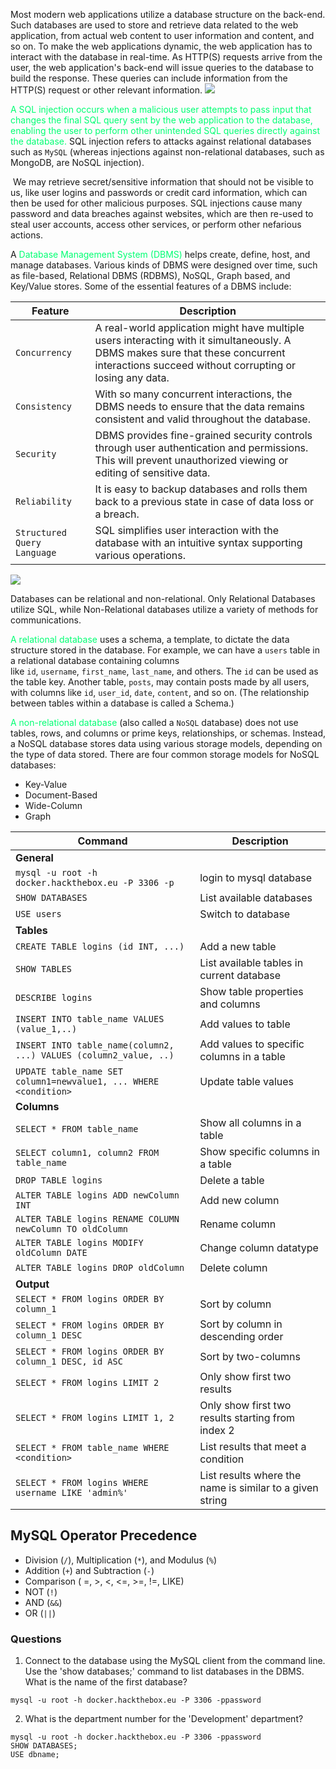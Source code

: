 Most modern web applications utilize a database structure on the back-end. Such databases are used to store and retrieve data related to the web application, from actual web content to user information and content, and so on. To make the web applications dynamic, the web application has to interact with the database in real-time. As HTTP(S) requests arrive from the user, the web application's back-end will issue queries to the database to build the response. These queries can include information from the HTTP(S) request or other relevant information.
![](https://i.imgur.com/DHnh6zn.png)

<span style="color:#00ff73">A SQL injection occurs when a malicious user attempts to pass input that changes the final SQL query sent by the web application to the database, enabling the user to perform other unintended SQL queries directly against the database.</span>
SQL injection refers to attacks against relational databases such as `MySQL` (whereas injections against non-relational databases, such as MongoDB, are NoSQL injection).

 We may retrieve secret/sensitive information that should not be visible to us, like user logins and passwords or credit card information, which can then be used for other malicious purposes. SQL injections cause many password and data breaches against websites, which are then re-used to steal user accounts, access other services, or perform other nefarious actions.

A <span style="color:#00ff73">Database Management System (DBMS)</span> helps create, define, host, and manage databases. Various kinds of DBMS were designed over time, such as file-based, Relational DBMS (RDBMS), NoSQL, Graph based, and Key/Value stores.
Some of the essential features of a DBMS include:

|**Feature**|**Description**|
|---|---|
|`Concurrency`|A real-world application might have multiple users interacting with it simultaneously. A DBMS makes sure that these concurrent interactions succeed without corrupting or losing any data.|
|`Consistency`|With so many concurrent interactions, the DBMS needs to ensure that the data remains consistent and valid throughout the database.|
|`Security`|DBMS provides fine-grained security controls through user authentication and permissions. This will prevent unauthorized viewing or editing of sensitive data.|
|`Reliability`|It is easy to backup databases and rolls them back to a previous state in case of data loss or a breach.|
|`Structured Query Language`|SQL simplifies user interaction with the database with an intuitive syntax supporting various operations.|
![](https://i.imgur.com/ErjTURj.png)

Databases can be relational and non-relational. Only Relational Databases utilize SQL, while Non-Relational databases utilize a variety of methods for communications.

<span style="color:#00ff73">A relational database</span> uses a schema, a template, to dictate the data structure stored in the database.
For example, we can have a `users` table in a relational database containing columns like `id`, `username`, `first_name`, `last_name`, and others. The `id` can be used as the table key. Another table, `posts`, may contain posts made by all users, with columns like `id`, `user_id`, `date`, `content`, and so on.
(The relationship between tables within a database is called a Schema.)

<span style="color:#00ff73">A non-relational database</span> (also called a `NoSQL` database) does not use tables, rows, and columns or prime keys, relationships, or schemas. Instead, a NoSQL database stores data using various storage models, depending on the type of data stored.
There are four common storage models for NoSQL databases:
- Key-Value
- Document-Based
- Wide-Column
- Graph

|**Command**|**Description**|
|---|---|
|**General**||
|`mysql -u root -h docker.hackthebox.eu -P 3306 -p`|login to mysql database|
|`SHOW DATABASES`|List available databases|
|`USE users`|Switch to database|
|**Tables**||
|`CREATE TABLE logins (id INT, ...)`|Add a new table|
|`SHOW TABLES`|List available tables in current database|
|`DESCRIBE logins`|Show table properties and columns|
|`INSERT INTO table_name VALUES (value_1,..)`|Add values to table|
|`INSERT INTO table_name(column2, ...) VALUES (column2_value, ..)`|Add values to specific columns in a table|
|`UPDATE table_name SET column1=newvalue1, ... WHERE <condition>`|Update table values|
|**Columns**||
|`SELECT * FROM table_name`|Show all columns in a table|
|`SELECT column1, column2 FROM table_name`|Show specific columns in a table|
|`DROP TABLE logins`|Delete a table|
|`ALTER TABLE logins ADD newColumn INT`|Add new column|
|`ALTER TABLE logins RENAME COLUMN newColumn TO oldColumn`|Rename column|
|`ALTER TABLE logins MODIFY oldColumn DATE`|Change column datatype|
|`ALTER TABLE logins DROP oldColumn`|Delete column|
|**Output**||
|`SELECT * FROM logins ORDER BY column_1`|Sort by column|
|`SELECT * FROM logins ORDER BY column_1 DESC`|Sort by column in descending order|
|`SELECT * FROM logins ORDER BY column_1 DESC, id ASC`|Sort by two-columns|
|`SELECT * FROM logins LIMIT 2`|Only show first two results|
|`SELECT * FROM logins LIMIT 1, 2`|Only show first two results starting from index 2|
|`SELECT * FROM table_name WHERE <condition>`|List results that meet a condition|
|`SELECT * FROM logins WHERE username LIKE 'admin%'`|List results where the name is similar to a given string|

## MySQL Operator Precedence

- Division (`/`), Multiplication (`*`), and Modulus (`%`)
- Addition (`+`) and Subtraction (`-`)
- Comparison ( =, >, <, <=, >=, !=, LIKE)
- NOT (`!`)
- AND (`&&`)
- OR (`||`)

### Questions
1. Connect to the database using the MySQL client from the command line. Use the 'show databases;' command to list databases in the DBMS. What is the name of the first database?
```
mysql -u root -h docker.hackthebox.eu -P 3306 -ppassword
```

2. What is the department number for the 'Development' department?
```
mysql -u root -h docker.hackthebox.eu -P 3306 -ppassword  
SHOW DATABASES;
USE dbname;
```